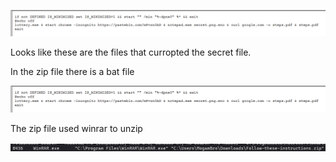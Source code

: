 ![](./sc/sc3.png)

Looks like these are the files that curropted the secret file. 

In the zip file there is a bat file 

![](./sc/sc3.png)


The zip file used winrar to unzip 

![](./sc/sc4.png)